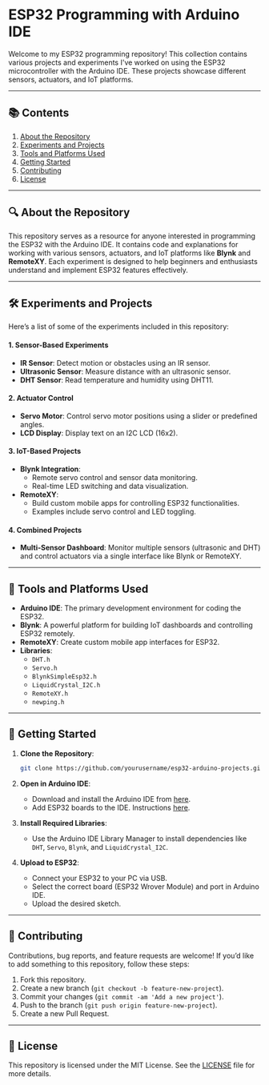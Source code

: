 # **ESP32 Programming with Arduino IDE**

Welcome to my ESP32 programming repository! This collection contains various projects and experiments I've worked on using the ESP32 microcontroller with the Arduino IDE. These projects showcase different sensors, actuators, and IoT platforms.

---

## **📚 Contents**
1. [About the Repository](#about-the-repository)
2. [Experiments and Projects](#experiments-and-projects)
3. [Tools and Platforms Used](#tools-and-platforms-used)
4. [Getting Started](#getting-started)
5. [Contributing](#contributing)
6. [License](#license)

---

## **🔍 About the Repository**

This repository serves as a resource for anyone interested in programming the ESP32 with the Arduino IDE. It contains code and explanations for working with various sensors, actuators, and IoT platforms like **Blynk** and **RemoteXY**. Each experiment is designed to help beginners and enthusiasts understand and implement ESP32 features effectively.

---

## **🛠️ Experiments and Projects**

Here’s a list of some of the experiments included in this repository:

#### **1. Sensor-Based Experiments**
- **IR Sensor**: Detect motion or obstacles using an IR sensor.
- **Ultrasonic Sensor**: Measure distance with an ultrasonic sensor.
- **DHT Sensor**: Read temperature and humidity using DHT11.

#### **2. Actuator Control**
- **Servo Motor**: Control servo motor positions using a slider or predefined angles.
- **LCD Display**: Display text on an I2C LCD (16x2).

#### **3. IoT-Based Projects**
- **Blynk Integration**: 
  - Remote servo control and sensor data monitoring.
  - Real-time LED switching and data visualization.
- **RemoteXY**:
  - Build custom mobile apps for controlling ESP32 functionalities.
  - Examples include servo control and LED toggling.

#### **4. Combined Projects**
- **Multi-Sensor Dashboard**: Monitor multiple sensors (ultrasonic and DHT) and control actuators via a single interface like Blynk or RemoteXY.

---

## **🧰 Tools and Platforms Used**
- **Arduino IDE**: The primary development environment for coding the ESP32.
- **Blynk**: A powerful platform for building IoT dashboards and controlling ESP32 remotely.
- **RemoteXY**: Create custom mobile app interfaces for ESP32.
- **Libraries**: 
  - `DHT.h`
  - `Servo.h`
  - `BlynkSimpleEsp32.h`
  - `LiquidCrystal_I2C.h`
  - `RemoteXY.h`
  - `newping.h`

---

## **🚀 Getting Started**

1. **Clone the Repository**:
   ```bash
   git clone https://github.com/yourusername/esp32-arduino-projects.git
   ```
2. **Open in Arduino IDE**:
   - Download and install the Arduino IDE from [here](https://www.arduino.cc/en/software).
   - Add ESP32 boards to the IDE. Instructions [here](https://docs.espressif.com/projects/arduino-esp32/en/latest/installing.html).

3. **Install Required Libraries**:
   - Use the Arduino IDE Library Manager to install dependencies like `DHT`, `Servo`, `Blynk`, and `LiquidCrystal_I2C`.

4. **Upload to ESP32**:
   - Connect your ESP32 to your PC via USB.
   - Select the correct board (ESP32 Wrover Module) and port in Arduino IDE.
   - Upload the desired sketch.

---

## **🤝 Contributing**

Contributions, bug reports, and feature requests are welcome! If you’d like to add something to this repository, follow these steps:
1. Fork this repository.
2. Create a new branch (`git checkout -b feature-new-project`).
3. Commit your changes (`git commit -am 'Add a new project'`).
4. Push to the branch (`git push origin feature-new-project`).
5. Create a new Pull Request.

---

## **📄 License**

This repository is licensed under the MIT License. See the [LICENSE](LICENSE) file for more details.

